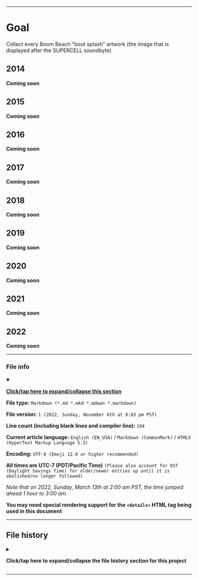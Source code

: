 
***

# Goal

Collect every Boom Beach "boot splash" artwork (the image that is displayed after the SUPERCELL soundbyte)

## 2014

**Coming soon**

## 2015

**Coming soon**

## 2016

**Coming soon**

## 2017

**Coming soon**

## 2018

**Coming soon**

## 2019

**Coming soon**

## 2020

**Coming soon**

## 2021

**Coming soon**

## 2022

**Coming soon**

***

### File info

<details open><summary><p lang="en"><b><u>Click/tap here to expand/collapse this section</u></b></p></summary>

**File type:** `Markdown (*.md *.mkd *.mdown *.markdown)`

**File version:** `1 (2022, Sunday, November 6th at 8:03 pm PST)`

**Line count (including blank lines and compiler line):** `104`

**Current article language:** `English (EN_USA)` / `Markdown (CommonMark)` / `HTML5 (HyperText Markup Language 5.3)`

**Encoding:** `UTF-8 (Emoji 12.0 or higher recommended)`

**All times are UTC-7 (PDT/Pacific Time)** `(Please also account for DST (Daylight Savings Time) for older/newer entries up until it is abolished/no longer followed)`

_Note that on 2022, Sunday, March 13th at 2:00 am PST, the time jumped ahead 1 hour to 3:00 am._

**You may need special rendering support for the `<details>` HTML tag being used in this document**

</details>

***

## File history

<details><summary><p lang="en"><b>Click/tap here to expand/collapse the file history section for this project</b></p></summary>

<details><summary><p lang="en"><b>Version 1 (2022, Sunday, November 6th at 8:03 pm PST)</b></p></summary>

**This version was made by:** [`@seanpm2001`](https://github.com/seanpm2001/)

> Changes:

- [x] Started the file
- [x] Added the title section
- [x] Added the `2014` section
- [x] Added the `2015` section
- [x] Added the `2016` section
- [x] Added the `2017` section
- [x] Added the `2018` section
- [x] Added the `2019` section
- [x] Added the `2020` section
- [x] Added the `2021` section
- [x] Added the `2022` section
- [x] Added the `file info` section
- - [x] Added the version number
- - [x] Added the version date
- - [x] Added the line count
- [x] Added the `file history` section
- - [x] Added an entry for version 1
- [ ] No other changes in version 1

</details>

</details>

***
